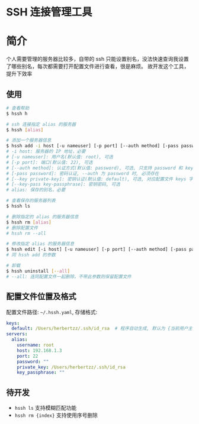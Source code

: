 # SSH 连接管理工具
# 简介
个人需要管理的服务器比较多，自带的 ssh 只能设置别名，没法快速查询我设置了哪些别名，每次都需要打开配置文件进行查看，很是麻烦。
故开发这个工具，提升下效率
## 使用
```bash
# 查看帮助
$ hssh h

# ssh 连接指定 alias 的服务器
$ hssh [alias]

# 添加一个服务器信息
$ hssh add -i host [-u nameuser] [-p port] [--auth method] [-pass password] [--key private-key] [--key-pass key-passphrase] alias
# -i host: 服务器的 IP 地址，必要
# [-u nameuser]: 用户名(默认值: root), 可选
# [-p port]: 端口(默认值: 22), 可选
# [--auth method]: 认证方式(默认值: password), 可选, 只支持 password 和 key
# [-pass password]: 密码认证, --auth 为 password 时, 必须存在
# [--key private-key]: 密钥认证(默认值: default), 可选, 对应配置文件 keys 字段
# [--key-pass key-passphrase]: 密钥密码, 可选
# alias: 保存的别名，必要

# 查看保存的服务器列表
$ hssh ls

# 删除指定的 alias 的服务器信息
$ hssh rm [alias]
# 删除配置文件
# hssh rm --all

# 修改指定 alias 的服务器信息
$ hssh edit [-i host] [-u nameuser] [-p port] [--auth method] [-pass password] [--key private-key] [--key-pass key-passphrase] alias
# 同 hssh add 的参数

# 卸载
$ hssh uninstall [--all]
# --all: 连同配置文件一起删除，不带此参数则保留配置文件
```

## 配置文件位置及格式
配置文件路径: `~/.hssh.yaml`, 存储格式:
```yaml
keys:
  default: /Users/herbertzz/.ssh/id_rsa  # 程序自动生成, 默认为 {当前用户主目录路径}/.ssh/id_rsa
servers:
  alias:
    username: root
    host: 192.168.1.3
    port: 22
    password: ""
    private_key: /Users/herbertzz/.ssh/id_rsa
    key_passphrase: ""

```

## 待开发
* `hssh ls` 支持模糊匹配功能
* `hssh rm {index}` 支持使用序号删除